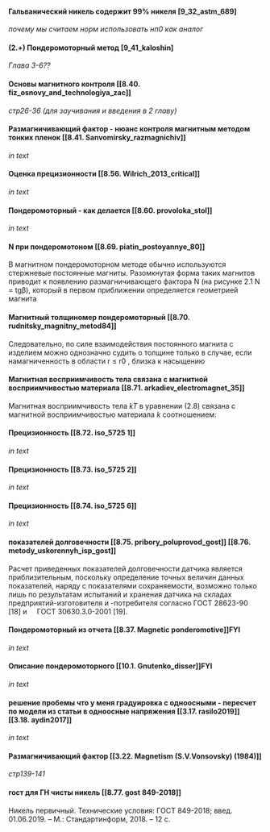#### Гальванический никель содержит 99% никеля [9_32_astm_689]
_почему мы считаем норм использовать нп0 как аналог_

#### (2.+) Пондеромоторный метод [9_41_kaloshin]
_Глава 3-6??_

#### Основы магнитного контроля [[8.40. fiz_osnovy_and_technologiya_zac]]
_стр26-36 (для заучивания и введения в 2 главу)_

#### Размагничивающий фактор - нюанс контроля магнитным методом тонких пленок [[8.41. Sanvomirsky_razmagnichiv]]
_in text_

#### Оценка прецизионности [[8.56. Wilrich_2013_critical]]
_in text_

#### Пондеромоторный - как делается [[8.60. provoloka_stol]]
_in text_

#### N при пондеромотоном [[8.69. piatin_postoyannye_80]]
В магнитном пондеромоторном методе обычно используются стержневые постоянные магниты. Разомкнутая форма таких магнитов приводит к появлению размагничивающего фактора N (на рисунке 2.1 N = tgβ), который в первом приближении определяется геометрией магнита

#### Магнитный толщиномер пондеромоторный [[8.70. rudnitsky_magnitny_metod84]]
Следовательно, по силе взаимодействия постоянного магнита с изделием можно однозначно судить о толщине только в случае, если намагниченность в области r ≤ r0 , близка к насыщению

#### Магнитная восприимчивость тела связана с магнитной восприимчивостью материала [[8.71. arkadiev_electromagnet_35]]
Магнитная восприимчивость тела _kT_ в уравнении (2.8) связана с магнитной восприимчивостью материала _k_ соотношением:

#### Прецизионность [[8.72. iso_5725 1]]
_in text_

#### Прецизионность [[8.73. iso_5725 2]]
_in text_

#### Прецизионность [[8.74. iso_5725 6]]
_in text_

#### показателей долговечности [[8.75. pribory_poluprovod_gost]] [[8.76. metody_uskorennyh_isp_gost]]
Расчет приведенных показателей долговечности датчика является приблизительным, поскольку определение точных величин данных показателей, наряду с показателями сохраняемости, возможно только лишь по результатам испытаний и хранения датчика на складах предприятий-изготовителя и -потребителя согласно ГОСТ 28623-90 [18] и     ГОСТ 30630.3.0-2001 [19].

#### Пондеромоторный из отчета [[8.37. Magnetic ponderomotive]]FYI
_in text_

#### Описание пондеромоторного [[10.1. Gnutenko_disser]]FYI
_in text_

#### решение пробемы что у меня градуировка с одноосными - пересчет по модели из статьи в одноосные напряжения [[3.17. rasilo2019]] [[3.18. aydin2017]]
_in text_

#### Размагничивающий фактор [[3.22. Magnetism (S.V.Vonsovsky) (1984)]]
_стр139-141_

#### гост для ГН чисты никель [[8.77. gost 849-2018]]
Никель первичный. Технические условия: ГОСТ 849-2018; введ. 01.06.2019. – М.: Стандартинформ, 2018. – 12 с.


